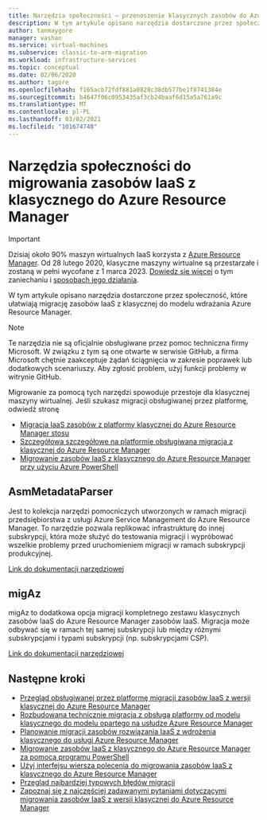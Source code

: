 ```yaml
---
title: Narzędzia społeczności — przenoszenie klasycznych zasobów do Azure Resource Manager
description: W tym artykule opisano narzędzia dostarczone przez społeczność w celu ułatwienia migracji zasobów IaaS z klasycznej do modelu wdrażania Azure Resource Manager.
author: tanmaygore
manager: vashan
ms.service: virtual-machines
ms.subservice: classic-to-arm-migration
ms.workload: infrastructure-services
ms.topic: conceptual
ms.date: 02/06/2020
ms.author: tagore
ms.openlocfilehash: f165acb72fdf881a0828c38db577be1f8741384e
ms.sourcegitcommit: b4647f06c0953435af3cb24baaf6d15a5a761a9c
ms.translationtype: MT
ms.contentlocale: pl-PL
ms.lasthandoff: 03/02/2021
ms.locfileid: "101674748"
---
```

# <a name="community-tools-to-migrate-iaas-resources-from-classic-to-azure-resource-manager"></a>Narzędzia społeczności do migrowania zasobów IaaS z klasycznego do Azure Resource Manager

> [!IMPORTANT]
> Dzisiaj około 90% maszyn wirtualnych IaaS korzysta z [Azure Resource Manager](https://azure.microsoft.com/features/resource-manager/). Od 28 lutego 2020, klasyczne maszyny wirtualne są przestarzałe i zostaną w pełni wycofane z 1 marca 2023. [Dowiedz się więcej]( https://aka.ms/classicvmretirement) o tym zaniechaniu i [sposobach jego działania](classic-vm-deprecation.md#how-does-this-affect-me).

W tym artykule opisano narzędzia dostarczone przez społeczność, które ułatwiają migrację zasobów IaaS z klasycznej do modelu wdrażania Azure Resource Manager.

> [!NOTE]
> Te narzędzia nie są oficjalnie obsługiwane przez pomoc techniczna firmy Microsoft. W związku z tym są one otwarte w serwisie GitHub, a firma Microsoft chętnie zaakceptuje żądań ściągnięcia w zakresie poprawek lub dodatkowych scenariuszy. Aby zgłosić problem, użyj funkcji problemy w witrynie GitHub.
> 
> Migrowanie za pomocą tych narzędzi spowoduje przestoje dla klasycznej maszyny wirtualnej. Jeśli szukasz migracji obsługiwanej przez platformę, odwiedź stronę 
> 
>   * [Migracja IaaS zasobów z platformy klasycznej do Azure Resource Manager stosu](migration-classic-resource-manager-overview.md)
>   * [Szczegółowa szczegółowe na platformie obsługiwana migracja z klasycznej do Azure Resource Manager](migration-classic-resource-manager-deep-dive.md)
>   * [Migrowanie zasobów IaaS z klasycznego do Azure Resource Manager przy użyciu Azure PowerShell](migration-classic-resource-manager-ps.md)
> 
> 

## <a name="asmmetadataparser"></a>AsmMetadataParser
Jest to kolekcja narzędzi pomocniczych utworzonych w ramach migracji przedsiębiorstwa z usługi Azure Service Management do Azure Resource Manager. To narzędzie pozwala replikować infrastrukturę do innej subskrypcji, która może służyć do testowania migracji i wypróbować wszelkie problemy przed uruchomieniem migracji w ramach subskrypcji produkcyjnej.

[Link do dokumentacji narzędziowej](https://github.com/Azure/classic-iaas-resourcemanager-migration/tree/master/AsmToArmMigrationApiToolset)

## <a name="migaz"></a>migAz
migAz to dodatkowa opcja migracji kompletnego zestawu klasycznych zasobów IaaS do Azure Resource Manager zasobów IaaS. Migracja może odbywać się w ramach tej samej subskrypcji lub między różnymi subskrypcjami i typami subskrypcji (np. subskrypcjami CSP).

[Link do dokumentacji narzędziowej](https://github.com/Azure/migAz)

## <a name="next-steps"></a>Następne kroki

* [Przegląd obsługiwanej przez platformę migracji zasobów IaaS z wersji klasycznej do Azure Resource Manager](migration-classic-resource-manager-overview.md)
* [Rozbudowana technicznie migracja z obsługą platformy od modelu klasycznego do modelu opartego na usłudze Azure Resource Manager](migration-classic-resource-manager-deep-dive.md)
* [Planowanie migracji zasobów rozwiązania IaaS z wdrożenia klasycznego do usługi Azure Resource Manager](migration-classic-resource-manager-plan.md)
* [Migrowanie zasobów IaaS z klasycznego do Azure Resource Manager za pomocą programu PowerShell](migration-classic-resource-manager-ps.md)
* [Użyj interfejsu wiersza polecenia do migrowania zasobów IaaS z klasycznego do Azure Resource Manager](migration-classic-resource-manager-cli.md)
* [Przegląd najbardziej typowych błędów migracji](migration-classic-resource-manager-errors.md)
* [Zapoznaj się z najczęściej zadawanymi pytaniami dotyczącymi migrowania zasobów IaaS z wersji klasycznej do Azure Resource Manager](migration-classic-resource-manager-faq.md)
